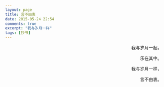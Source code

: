 ```yaml
---
layout: page
title: 言不由衷
date: 2015-05-24 22:54
comments: true
excerpt: "我与岁月一样"
tags: [抄书]
---
```

<p style="text-align: right;">我与岁月一起，</p>
<p style="text-align: right;">乐在其中。</p>
<p style="text-align: right;">我与岁月一样，</p>
<p style="text-align: right;">言不由衷。</p>
